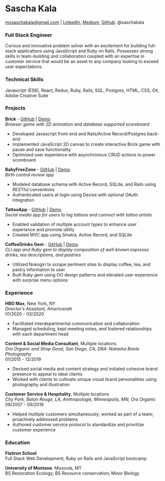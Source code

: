 # Sascha Kala
mxsaschakala@gmail.com | <a href="https://www.linkedin.com/in/saschakala/">LinkedIn</a>, <a href="https://saschakala.medium.com/">Medium</a>, <a href="https://github.com/saschakala">Github</a>: @saschakala

### <strong>Full Stack Engineer</strong>
Curious and innovative problem solver with an excitement for building full-stack applications using JavaScript and Ruby on Rails. Possesses strong skills in team-building and collaboration coupled with an expertise in customer service that would be an asset to any company looking to exceed user expectations.

### <strong>Technical Skills</strong>
Javascript (ES6), React, Redux, Ruby, Rails, SQL, Postgres, HTML, CSS, Git, Adobe Creative Suite
 
### <strong>Projects</strong>
<strong>Brick</strong> - <a href="https://github.com/saschakala/brick_frontend">GitHub</a> | <a href="https://www.youtube.com/watch?v=Y6TQnaW1kKk">Demo</a> <br>
<i>Browser game with 2D animation and database supported scoreboard</i> <br>
* Developed Javascript front-end and Rails/Active Record/Postgres back-end 
* Implemented JavaScript 2D canvas to create interactive Brick game with pause and save functionality
* Optimized user experience with asynchronous CRUD actions to power scoreboard

<strong>BabyFreeZone</strong> - <a href="https://github.com/saschakala/baby-free-zone">GitHub</a> | <a href="https://www.youtube.com/watch?v=lSFk_7cGszw&list=PLi_4A6qgCM_ScVp6v4GI2SML18mf-1pai&index=3&t=1s">Demo</a> <br>
<i>Birth control review app</i> <br>
* Modeled database schema with Active Record, SQLite, and Rails using RESTful conventions
* Authenticated users at login using Devise with optional OAuth integration

<strong>TattooApp</strong> - <a href="https://github.com/saschakala/tattoo-app">GitHub</a> | <a href="https://www.youtube.com/watch?v=VuyAx7a5Tr0&list=PLi_4A6qgCM_ScVp6v4GI2SML18mf-1pai&index=2&t=1s">Demo</a> <br>
<i>Social media app for users to log tattoos and connect with tattoo artists</i> <br>

* Enabled validation of multiple account types to enhance user experience and promote utility
* Created MVC app using Sinatra, Active Record, and SQLite

<strong>CoffeeDrinks Gem</strong> - <a href="https://github.com/saschakala/coffee-drinks">GitHub</a> | <a href="https://www.youtube.com/watch?v=tVmCUigcLbI&list=PLi_4A6qgCM_ScVp6v4GI2SML18mf-1pai">Demo</a> <br>
<i>CLI app and Ruby gem to display composition of well-known espresso drinks, tea descriptions, and pastries</i> <br>

* Utilized Nokogiri to scrape pertinent sites to display coffee, tea, and pastry information to user
* Built Ruby gem using OO design patterns and elevated user experience with surprise menu options

### <strong>Experience</strong>
<strong>HBO Max</strong>, New York, NY <br>
<i>Director’s Assistant, Americanah</i> <br>
01/2020 - 03/2020
* Facilitated interdepartmental communication and collaboration
* Managed scheduling, kept meeting notes, and fostered relationships with each department head

<strong>Content & Social Media Consultant</strong>, Multiple locations <br>
<i>Ora Organic and Shop Good, San Diego, CA; DBA: Natasha Boote Photography</i> <br>
01/2015 - 12/2019
* Devised social media and content strategy and initiated cohesive brand presence to appeal to ideal clients
* Worked with clients to cultivate unique visual brand personalities using photography and illustration

<strong>Customer Service & Hospitality</strong>, Multiple locations <br>
<i>City Pork, Baton Rouge, LA; Anthropologie, Minneapolis, MN; Ora Organic</i> <br>
09/2007 - 09/2019
* Helped multiple customers simultaneously; worked as part of a team; proactively addressed problems
* Authored customer service protocol to standardize and prioritize customer experience

### <strong>Education</strong>
<strong>Flatiron School</strong> <br>
Full Stack Web Development, Ruby on Rails and JavaScript bootcamp 	

<strong>University of Montana</strong>: Missoula, MT <br>
BS Restoration Ecology; BS Resource conservation; Minor Biology 	                         
